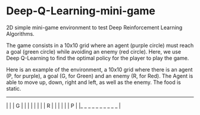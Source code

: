 # Deep-Q-Learning-mini-game
2D simple mini-game environment to test Deep Reinforcement Learning Algorithms.

The game consists in a 10x10 grid where an agent (purple circle) must reach a goal (green circle) while avoiding an enemy (red circle). Here, we use Deep Q-Learning to find the optimal policy for the player to play the game.



Here is an example of the environment, a 10x10 grid where there is an agent (P, for purple), a goal (G, for Green) and an enemy (R, for Red).
The Agent is able to move up, down, right and left, as well as the enemy. The food is static.

 _  _  _  _  _  _  _  _  _  _
|                             |
|                         G   |
|                             |
|                             |
|                             |
|                      R      |
|                             |
|                             |
|     P                       |
|_  _  _  _  _  _  _  _  _  _ |
